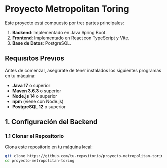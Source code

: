 # Proyecto Metropolitan Toring

Este proyecto está compuesto por tres partes principales:

1. **Backend**: Implementado en Java Spring Boot.
2. **Frontend**: Implementado en React con TypeScript y Vite.
3. **Base de Datos**: PostgreSQL.

## Requisitos Previos

Antes de comenzar, asegúrate de tener instalados los siguientes programas en tu máquina:

- **Java 17** o superior
- **Maven 3.6.3** o superior
- **Node.js 14** o superior
- **npm** (viene con Node.js)
- **PostgreSQL 12** o superior

## 1. Configuración del Backend

### 1.1 Clonar el Repositorio

Clona este repositorio en tu máquina local:

```bash
git clone https://github.com/tu-repositorio/proyecto-metropolitan-toring.git
cd proyecto-metropolitan-toring
